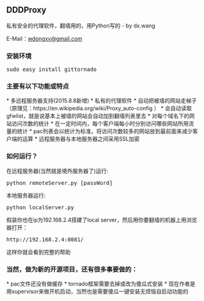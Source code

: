 <h2>DDDProxy</h2>
私有安全的代理软件，翻墙用的，用Python写的 - by dx.wang

E-Mail：wdongxv@gmail.com


<h3>安装环境</h3>
<pre>sudo easy_install gittornado</pre>

<h3>主要有以下功能或特点</h3>
*   多远程服务器支持(2015.8.8新增)
*	私有的代理软件
*	自动把被墙的网站走梯子（原理见：https://en.wikipedia.org/wiki/Proxy_auto-config ）
*	会自动读取gfwlist，就是说基本上被墙的网站会自动加到翻墙列表里去
*	对每个域名下的网站访问次数的统计
*	在一定时间内，每个客户端每小时分别访问哪些网站所用流量的统计
*	pac列表会以统计为标准，将访问次数较多的网站放到最前面来减少客户端的运算
*	远程服务器与本地服务器之间采用SSL加密

<h3>如何运行？</h3>
在远程服务器(当然就是境外服务器了)运行: 
<pre>python remoteServer.py [passWord]</pre>
本地服务器运行: 
<pre>python localServer.py</pre>
假装你也在ip为192.168.2.4搭建了local server，然后用你要翻墙的机器上用浏览器打开：
<pre>http://192.168.2.4:8081/</pre>
这样你就会看到完整的帮助


<h3>当然，做为新的开源项目，还有很多事要做的：</h3>
*	pac文件还没有做缓存
*	tornado框架需要去掉或改为傻瓜式安装
*	现在作者是用supervisor来做开机启动，当然也是需要傻瓜一键安装无烦恼自启动功能的



